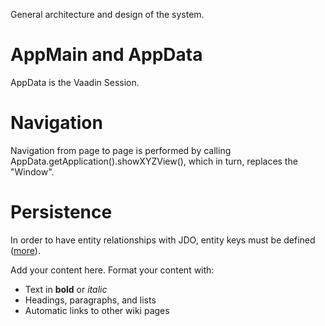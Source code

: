 General architecture and design of the system.

# AppMain and AppData #

AppData is the Vaadin Session.

# Navigation #

Navigation from page to page is performed by calling AppData.getApplication().showXYZView(), which in turn, replaces the "Window".

# Persistence #

In order to have entity relationships with JDO, entity keys must be defined ([more](https://developers.google.com/appengine/docs/java/datastore/jdo/creatinggettinganddeletingdata#Keys)).

Add your content here.  Format your content with:
  * Text in **bold** or _italic_
  * Headings, paragraphs, and lists
  * Automatic links to other wiki pages